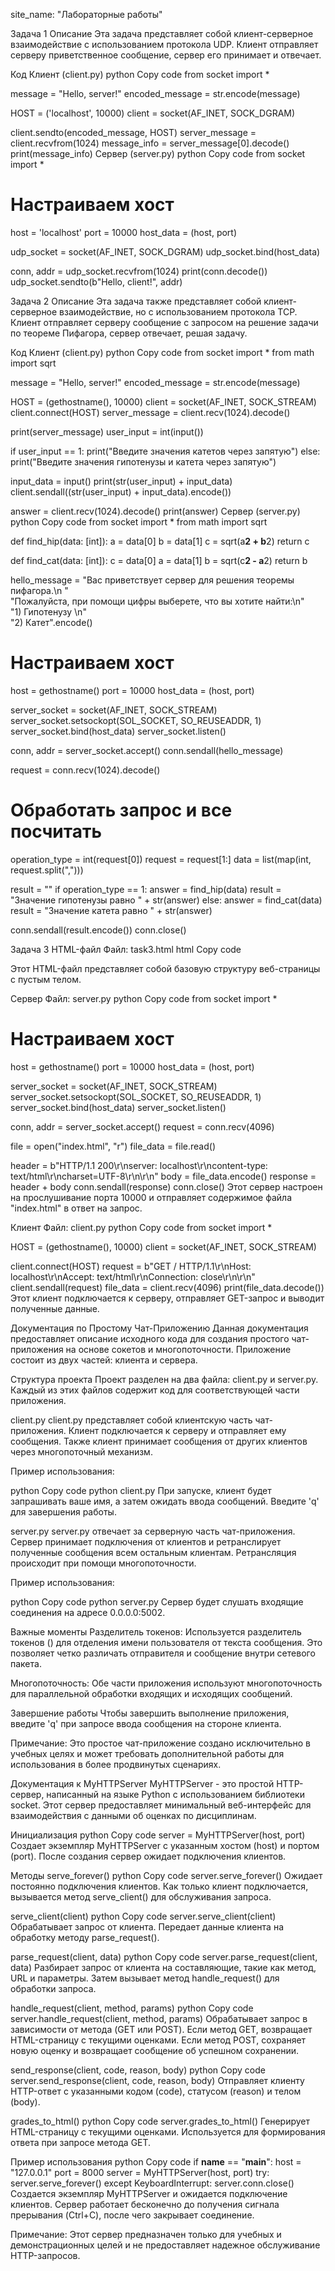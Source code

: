 site_name: "Лабораторные работы"

Задача 1
Описание
Эта задача представляет собой клиент-серверное взаимодействие с использованием протокола UDP. Клиент отправляет серверу приветственное сообщение, сервер его принимает и отвечает.

Код
Клиент (client.py)
python
Copy code
from socket import *

message = "Hello, server!"
encoded_message = str.encode(message)

HOST = ('localhost', 10000)
client = socket(AF_INET, SOCK_DGRAM)

client.sendto(encoded_message, HOST)
server_message = client.recvfrom(1024)
message_info = server_message[0].decode()
print(message_info)
Сервер (server.py)
python
Copy code
from socket import *

# Настраиваем хост
host = 'localhost'
port = 10000
host_data = (host, port)

udp_socket = socket(AF_INET, SOCK_DGRAM)
udp_socket.bind(host_data)

conn, addr = udp_socket.recvfrom(1024)
print(conn.decode())
udp_socket.sendto(b"Hello, client!", addr)


Задача 2
Описание
Эта задача также представляет собой клиент-серверное взаимодействие, но с использованием протокола TCP. Клиент отправляет серверу сообщение с запросом на решение задачи по теореме Пифагора, сервер отвечает, решая задачу.

Код
Клиент (client.py)
python
Copy code
from socket import *
from math import sqrt

message = "Hello, server!"
encoded_message = str.encode(message)

HOST = (gethostname(), 10000)
client = socket(AF_INET, SOCK_STREAM)
client.connect(HOST)
server_message = client.recv(1024).decode()

print(server_message)
user_input = int(input())

if user_input == 1:
    print("Введите значения катетов через запятую")
else:
    print("Введите значения гипотенузы и катета через запятую")

input_data = input()
print(str(user_input) + input_data)
client.sendall((str(user_input) + input_data).encode())

answer = client.recv(1024).decode()
print(answer)
Сервер (server.py)
python
Copy code
from socket import *
from math import sqrt

def find_hip(data: [int]):
    a = data[0]
    b = data[1]
    c = sqrt(a**2 + b**2)
    return c

def find_cat(data: [int]):
    c = data[0]
    a = data[1]
    b = sqrt(c**2 - a**2)
    return b

hello_message = "Вас приветствует сервер для решения теоремы пифагора.\n " \
                "Пожалуйста, при помощи цифры выберете, что вы хотите найти:\n" \
                "1) Гипотенузу \n" \
                "2) Катет".encode()

# Настраиваем хост
host = gethostname()
port = 10000
host_data = (host, port)

server_socket = socket(AF_INET, SOCK_STREAM)
server_socket.setsockopt(SOL_SOCKET, SO_REUSEADDR, 1)
server_socket.bind(host_data)
server_socket.listen()

conn, addr = server_socket.accept()
conn.sendall(hello_message)

request = conn.recv(1024).decode()

# Обработать запрос и все посчитать
operation_type = int(request[0])
request = request[1:]
data = list(map(int, request.split(",")))

result = ""
if operation_type == 1:
    answer = find_hip(data)
    result = "Значение гипотенузы равно " + str(answer)
else:
    answer = find_cat(data)
    result = "Значение катета равно " + str(answer)

conn.sendall(result.encode())
conn.close()


Задача 3
HTML-файл
Файл: task3.html
html
Copy code
<!DOCTYPE html>
<html lang="en">
<head>
    <meta charset="UTF-8">
    <title>Title</title>
</head>
<body>

</body>
</html>
Этот HTML-файл представляет собой базовую структуру веб-страницы с пустым телом.

Сервер
Файл: server.py
python
Copy code
from socket import *

# Настраиваем хост
host = gethostname()
port = 10000
host_data = (host, port)

server_socket = socket(AF_INET, SOCK_STREAM)
server_socket.setsockopt(SOL_SOCKET, SO_REUSEADDR, 1)
server_socket.bind(host_data)
server_socket.listen()

conn, addr = server_socket.accept()
request = conn.recv(4096)

file = open("index.html", "r")
file_data = file.read()

header = b"HTTP/1.1 200\r\nserver: localhost\r\ncontent-type: text/html\r\ncharset=UTF-8\r\n\r\n"
body = file_data.encode()
response = header + body
conn.sendall(response)
conn.close()
Этот сервер настроен на прослушивание порта 10000 и отправляет содержимое файла "index.html" в ответ на запрос.

Клиент
Файл: client.py
python
Copy code
from socket import *

HOST = (gethostname(), 10000)
client = socket(AF_INET, SOCK_STREAM)

client.connect(HOST)
request = b"GET / HTTP/1.1\r\nHost: localhost\r\nAccept: text/html\r\nConnection: close\r\n\r\n"
client.sendall(request)
file_data = client.recv(4096)
print(file_data.decode())
Этот клиент подключается к серверу, отправляет GET-запрос и выводит полученные данные.

Документация по Простому Чат-Приложению
Данная документация предоставляет описание исходного кода для создания простого чат-приложения на основе сокетов и многопоточности. Приложение состоит из двух частей: клиента и сервера.

Структура проекта
Проект разделен на два файла: client.py и server.py. Каждый из этих файлов содержит код для соответствующей части приложения.

client.py
client.py представляет собой клиентскую часть чат-приложения. Клиент подключается к серверу и отправляет ему сообщения. Также клиент принимает сообщения от других клиентов через многопоточный механизм.

Пример использования:

python
Copy code
python client.py
При запуске, клиент будет запрашивать ваше имя, а затем ожидать ввода сообщений. Введите 'q' для завершения работы.

server.py
server.py отвечает за серверную часть чат-приложения. Сервер принимает подключения от клиентов и ретранслирует полученные сообщения всем остальным клиентам. Ретрансляция происходит при помощи многопоточности.

Пример использования:

python
Copy code
python server.py
Сервер будет слушать входящие соединения на адресе 0.0.0.0:5002.

Важные моменты
Разделитель токенов: Используется разделитель токенов (<SEP>) для отделения имени пользователя от текста сообщения. Это позволяет четко различать отправителя и сообщение внутри сетевого пакета.

Многопоточность: Обе части приложения используют многопоточность для параллельной обработки входящих и исходящих сообщений.

Завершение работы
Чтобы завершить выполнение приложения, введите 'q' при запросе ввода сообщения на стороне клиента.

Примечание: Это простое чат-приложение создано исключительно в учебных целях и может требовать дополнительной работы для использования в более продвинутых сценариях.


Документация к MyHTTPServer
MyHTTPServer - это простой HTTP-сервер, написанный на языке Python с использованием библиотеки socket. Этот сервер предоставляет минимальный веб-интерфейс для взаимодействия с данными об оценках по дисциплинам.

Инициализация
python
Copy code
server = MyHTTPServer(host, port)
Создает экземпляр MyHTTPServer с указанным хостом (host) и портом (port). После создания сервер ожидает подключения клиентов.

Методы
serve_forever()
python
Copy code
server.serve_forever()
Ожидает постоянно подключения клиентов. Как только клиент подключается, вызывается метод serve_client() для обслуживания запроса.

serve_client(client)
python
Copy code
server.serve_client(client)
Обрабатывает запрос от клиента. Передает данные клиента на обработку методу parse_request().

parse_request(client, data)
python
Copy code
server.parse_request(client, data)
Разбирает запрос от клиента на составляющие, такие как метод, URL и параметры. Затем вызывает метод handle_request() для обработки запроса.

handle_request(client, method, params)
python
Copy code
server.handle_request(client, method, params)
Обрабатывает запрос в зависимости от метода (GET или POST). Если метод GET, возвращает HTML-страницу с текущими оценками. Если метод POST, сохраняет новую оценку и возвращает сообщение об успешном сохранении.

send_response(client, code, reason, body)
python
Copy code
server.send_response(client, code, reason, body)
Отправляет клиенту HTTP-ответ с указанными кодом (code), статусом (reason) и телом (body).

grades_to_html()
python
Copy code
server.grades_to_html()
Генерирует HTML-страницу с текущими оценками. Используется для формирования ответа при запросе метода GET.

Пример использования
python
Copy code
if __name__ == "__main__":
    host = "127.0.0.1"
    port = 8000
    server = MyHTTPServer(host, port)
    try:
        server.serve_forever()
    except KeyboardInterrupt:
        server.conn.close()
Создается экземпляр MyHTTPServer и ожидается подключение клиентов. Сервер работает бесконечно до получения сигнала прерывания (Ctrl+C), после чего закрывает соединение.

Примечание: Этот сервер предназначен только для учебных и демонстрационных целей и не предоставляет надежное обслуживание HTTP-запросов.